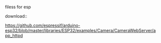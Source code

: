 filess for esp

download::

https://github.com/espressif/arduino-esp32/blob/master/libraries/ESP32/examples/Camera/CameraWebServer/app_httpd
